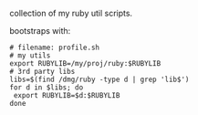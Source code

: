 
collection of my ruby util scripts.

bootstraps with:

	# filename: profile.sh
	# my utils
	export RUBYLIB=/my/proj/ruby:$RUBYLIB
	# 3rd party libs
	libs=$(find /dmg/ruby -type d | grep 'lib$')
	for d in $libs; do 
	 export RUBYLIB=$d:$RUBYLIB 
	done
